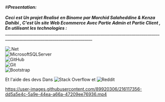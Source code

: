 #*********Presentation:*********<br>_________________________<br>
Ceci est Un projet Realisé en Binome par ***Morchid Salaheddine & Kenza Dahibi*** ,
C'est Un site Web Ecommerce Avec Partie Admin et Partie Client , En utilisant les technologies : <br>___________________________________________________________________________________________________________________________________________________<br><br>
![.Net](https://img.shields.io/badge/.NET-5C2D91?style=for-the-badge&logo=.net&logoColor=white)<br>
![MicrosoftSQLServer](https://img.shields.io/badge/Microsoft%20SQL%20Server-CC2927?style=for-the-badge&logo=microsoft%20sql%20server&logoColor=white)<br>
![GitHub](https://img.shields.io/badge/github-%23121011.svg?style=for-the-badge&logo=github&logoColor=white)<br>
![Git](https://img.shields.io/badge/git-%23F05033.svg?style=for-the-badge&logo=git&logoColor=white)<br>
![Bootstrap](https://img.shields.io/badge/bootstrap-%23563D7C.svg?style=for-the-badge&logo=bootstrap&logoColor=white)<br>

Et l'aide des devs Dans ![Stack Overflow](https://img.shields.io/badge/-Stackoverflow-FE7A16?style=for-the-badge&logo=stack-overflow&logoColor=white) et ![Reddit](https://img.shields.io/badge/Reddit-FF4500?style=for-the-badge&logo=reddit&logoColor=white)

https://user-images.githubusercontent.com/89920306/216117356-dd5a5e4c-5a9e-44ea-a66a-47209ee76936.mp4

